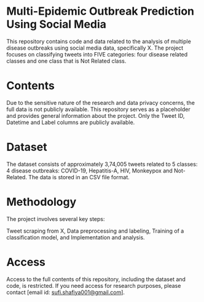 # Multi-Epidemic Outbreak Prediction Using Social Media
This repository contains code and data related to the analysis of multiple disease outbreaks using social media data, specifically X. The project focuses on classifying tweets into FIVE categories: four disease related classes and one class that is Not Related class.
# Contents
Due to the sensitive nature of the research and data privacy concerns, the full data is not publicly available. This repository serves as a placeholder and provides general information about the project. Only the Tweet ID, Datetime and Label columns are publicly available.
# Dataset
The dataset consists of approximately 3,74,005 tweets related to 5 classes:
4 disease outbreaks: COVID-19, Hepatitis-A, HIV, Monkeypox and Not-Related. 
The data is stored in an CSV file format.
# Methodology
The project involves several key steps:

Tweet scraping from X,
Data preprocessing and labeling,
Training of a classification model, and
Implementation and analysis.
# Access
Access to the full contents of this repository, including the dataset and code, is restricted. If you need access for research purposes, please contact [email id: sufi.shafiya001@gmail.com].

